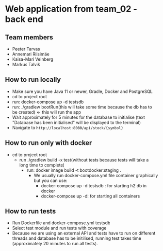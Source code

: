 # Web application from team_02 - back end

## Team members
- Peeter Tarvas
- Annemari Riisimäe
- Kaisa-Mari Veinberg
- Markus Talvik

## How to run locally
- Make sure you have Java 11 or newer, Gradle, Docker and PostgreSQL
- cd to project root
- run: docker-compose up -d testsdb
- run: ./gradlew bootRun(this will take some time because the db has to be created) <- this will run the app
- Wait approximately for 5 minutes for the database to initialise (text "Database has been initialised" will be displayed to the terminal)
- Navigate to `http://localhost:8080/api/stock/{symbol}`

## How to run only with docker

  - cd to project root
    - run ./gradlew build -x test(without tests because tests will take a long time to complete)
      - run: docker image build -t bootdocker:staging .
        - We usually  run docker-compose.yml file container graphically but you can use:
          - docker-compose up -d testsdb : for starting h2 db in docker
          - docker-compose up -d: for starting all containers

## How to run tests
- Run Dockerfile and docker-compose.yml testsdb
- Select test module and run tests with coverage
- Because we are using an external API and tests have to run on different threads and database has to be initilised, running test takes time (approximately 20 minutes to run all tests).

